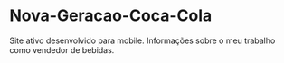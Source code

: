 # Nova-Geracao-Coca-Cola
Site ativo desenvolvido para mobile. Informações sobre o meu trabalho como vendedor de bebidas.
